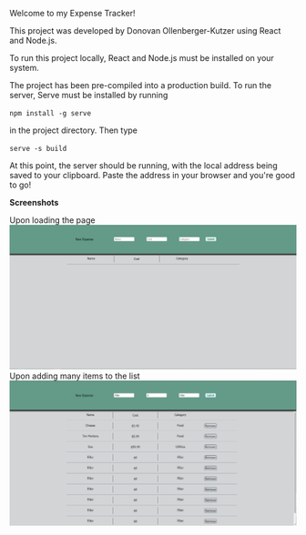 Welcome to my Expense Tracker!

This project was developed by Donovan Ollenberger-Kutzer using React and Node.js.

To run this project locally, React and Node.js must be installed on your system.

The project has been pre-compiled into a production build. To run the server, Serve must be installed by running

`npm install -g serve`

in the project directory. Then type 

`serve -s build`

At this point, the server should be running, with the local address being saved to your clipboard. Paste the address in your browser and you're good to go!

**Screenshots**

Upon loading the page
![](screenshots/OnLoad.PNG)
Upon adding many items to the list
![](screenshots/FullList.PNG)
